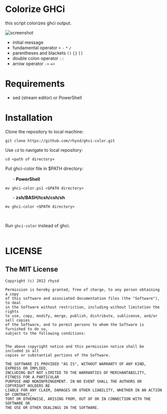 # Colorize GHCi

this script colorizes ghci output.

![screenshot](https://raw.github.com/rhysd/ghci-color/master/cap.jpg)

- initial message
- fundamental operator `+` `-` `*` `/`
- parentheses and blackets `()` `{}` `[]`
- double colon operator `::`
- arrow operator `->` `=>`


# Requirements

- sed (stream editor) or PowerShell

# Installation

Clone the repository to local machine:

```
git clone https://github.com/rhysd/ghci-color.git
```

Use `cd` to navigate to local repository: 

```
cd <path of directory>
```

Put ghci-color file in $PATH directory:
<br><br>
&nbsp;&nbsp;&nbsp;&nbsp;&nbsp; - **PowerShell**

```
mv ghci-color.ps1 <$PATH directory>
```
&nbsp;&nbsp;&nbsp;&nbsp;&nbsp; - **zsh/BASH/tcsh/csh/sh**

```
mv ghci-color <$PATH directory>
```
<br>

Run `ghci-color` instead of ghci.
<br>
<br>
# LICENSE

## The MIT License

    Copyright (c) 2012 rhysd

    Permission is hereby granted, free of charge, to any person obtaining a copy
    of this software and associated documentation files (the "Software"), to deal
    in the Software without restriction, including without limitation the rights
    to use, copy, modify, merge, publish, distribute, sublicense, and/or sell copies
    of the Software, and to permit persons to whom the Software is furnished to do so,
    subject to the following conditions:


    The above copyright notice and this permission notice shall be included in all
    copies or substantial portions of the Software.

    THE SOFTWARE IS PROVIDED "AS IS", WITHOUT WARRANTY OF ANY KIND, EXPRESS OR IMPLIED,
    INCLUDING BUT NOT LIMITED TO THE WARRANTIES OF MERCHANTABILITY, FITNESS FOR A PARTICULAR
    PURPOSE AND NONINFRINGEMENT. IN NO EVENT SHALL THE AUTHORS OR COPYRIGHT HOLDERS BE
    LIABLE FOR ANY CLAIM, DAMAGES OR OTHER LIABILITY, WHETHER IN AN ACTION OF CONTRACT,
    TORT OR OTHERWISE, ARISING FROM, OUT OF OR IN CONNECTION WITH THE SOFTWARE OR
    THE USE OR OTHER DEALINGS IN THE SOFTWARE.